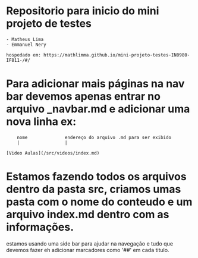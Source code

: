 # Repositorio para inicio do mini projeto de testes

    - Matheus Lima
    - Emmanuel Nery

    hospedado em: https://mathlimma.github.io/mini-projeto-testes-IN0980-IF811-/#/

# Para adicionar mais páginas na nav bar devemos apenas entrar no arquivo \_navbar.md e adicionar uma nova linha ex:

        nome              endereço do arquivo .md para ser exibido
        |                 |

    [Video Aulas](/src/videos/index.md)

# Estamos fazendo todos os arquivos dentro da pasta src, criamos umas pasta com o nome do conteudo e um arquivo index.md dentro com as informações.

estamos usando uma side bar para ajudar na navegação e tudo que devemos fazer eh adicionar marcadores como '##' em cada titulo.
